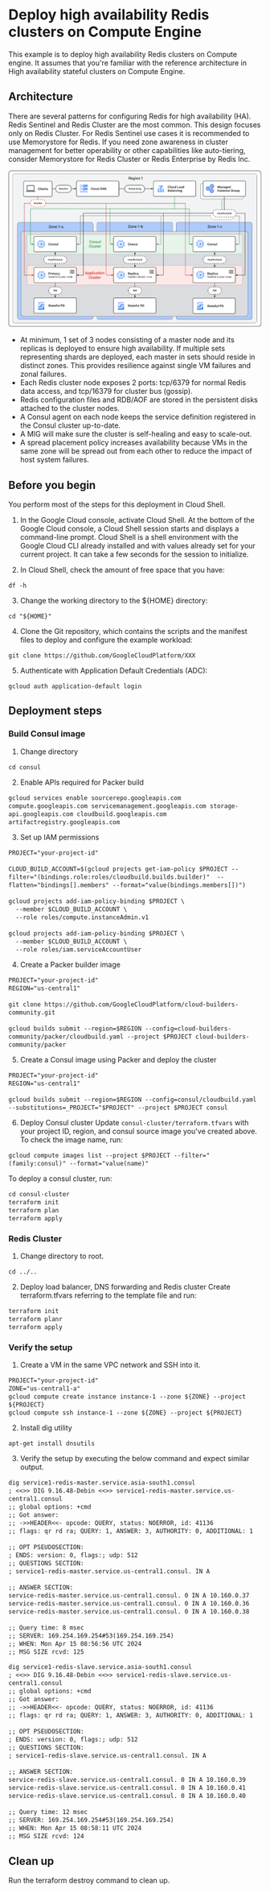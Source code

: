 # Deploy high availability Redis clusters on Compute Engine

This example is to deploy high availability Redis clusters on Compute engine. It assumes that you're familiar with the reference architecture in High availability stateful clusters on Compute Engine.

## Architecture
There are several patterns for configuring Redis for high availability (HA). Redis Sentinel and Redis Cluster are the most common. This design focuses only on Redis Cluster. For Redis Sentinel use cases it is recommended to use Memorystore for Redis. If you need zone awareness in cluster management for better operability or other capabilities like auto-tiering, consider Memorystore for Redis Cluster or Redis Enterprise by Redis Inc.

![Redis Architecture](./assets/redis_architecture.png "Redis Architecture")

- At minimum, 1 set of 3 nodes consisting of a master node and its replicas is deployed to ensure high availability. If multiple sets representing shards are deployed, each master in sets should reside in distinct zones. This provides resilience against single VM failures and zonal failures.
- Each Redis cluster node exposes 2 ports: tcp/6379 for normal Redis data access, and tcp/16379 for cluster bus (gossip).
- Redis configuration files and RDB/AOF are stored in the persistent disks attached to the cluster nodes.
- A Consul agent on each node keeps the service definition registered in the Consul cluster up-to-date.
- A MIG will make sure the cluster is self-healing and easy to scale-out.
- A spread placement policy increases availability because VMs in the same zone will be spread out from each other to reduce the impact of host system failures. 

## Before you begin
You perform most of the steps for this deployment in Cloud Shell.

1. In the Google Cloud console, activate Cloud Shell.
At the bottom of the Google Cloud console, a Cloud Shell session starts and displays a command-line prompt. Cloud Shell is a shell environment with the Google Cloud CLI already installed and with values already set for your current project. It can take a few seconds for the session to initialize.

2. In Cloud Shell, check the amount of free space that you have:

```
df -h
```

3. Change the working directory to the ${HOME} directory:

```
cd "${HOME}"
```

4. Clone the Git repository, which contains the scripts and the manifest files to deploy and configure the example workload:

```
git clone https://github.com/GoogleCloudPlatform/XXX
```

5. Authenticate with Application Default Credentials (ADC):

```
gcloud auth application-default login
```


## Deployment steps

### Build Consul image

1. Change directory

```
cd consul
```

2. Enable APIs required for Packer build

```
gcloud services enable sourcerepo.googleapis.com compute.googleapis.com servicemanagement.googleapis.com storage-api.googleapis.com cloudbuild.googleapis.com artifactregistry.googleapis.com
```

3. Set up IAM permissions

```
PROJECT="your-project-id"

CLOUD_BUILD_ACCOUNT=$(gcloud projects get-iam-policy $PROJECT --filter="(bindings.role:roles/cloudbuild.builds.builder)"  --flatten="bindings[].members" --format="value(bindings.members[])")

gcloud projects add-iam-policy-binding $PROJECT \
  --member $CLOUD_BUILD_ACCOUNT \
  --role roles/compute.instanceAdmin.v1

gcloud projects add-iam-policy-binding $PROJECT \
  --member $CLOUD_BUILD_ACCOUNT \
  --role roles/iam.serviceAccountUser
```

4. Create a Packer builder image

```
PROJECT="your-project-id"
REGION="us-central1"

git clone https://github.com/GoogleCloudPlatform/cloud-builders-community.git

gcloud builds submit --region=$REGION --config=cloud-builders-community/packer/cloudbuild.yaml --project $PROJECT cloud-builders-community/packer
```

5. Create a Consul image using Packer and deploy the cluster

```
PROJECT="your-project-id"
REGION="us-central1"

gcloud builds submit --region=$REGION --config=consul/cloudbuild.yaml --substitutions=_PROJECT="$PROJECT" --project $PROJECT consul
```

6. Deploy Consul cluster
Update `consul-cluster/terraform.tfvars` with your project ID, region, and consul source image you've created above. To check the image name, run:

```
gcloud compute images list --project $PROJECT --filter="(family:consul)" --format="value(name)"
```

To deploy a consul cluster, run:

```
cd consul-cluster
terraform init
terraform plan
terraform apply
```

### Redis Cluster

1. Change directory to root.

```
cd ../..
```

2. Deploy load balancer, DNS forwarding and Redis cluster
Create terraform.tfvars referring to the template file and run:

```
terraform init
terraform planr
terraform apply 
```

### Verify the setup

1. Create a VM in the same VPC network and SSH into it.

```
PROJECT="your-project-id"
ZONE="us-central1-a"
gcloud compute create instance instance-1 --zone ${ZONE} --project ${PROJECT}
gcloud compute ssh instance-1 --zone ${ZONE} --project ${PROJECT}
```

2. Install dig utility

```
apt-get install dnsutils
```


3. Verify the setup by executing the below command and expect similar output.

```
dig service1-redis-master.service.asia-south1.consul
; <<>> DIG 9.16.48-Debin <<>> service1-redis-master.service.us-central1.consul
;; global options: +cmd
;; Got answer:
;; ->>HEADER<<- opcode: QUERY, status: NOERROR, id: 41136
;; flags: qr rd ra; QUERY: 1, ANSWER: 3, AUTHORITY: 0, ADDITIONAL: 1

;; OPT PSEUDOSECTION:
; ENDS: version: 0, flags:; udp: 512
;; QUESTIONS SECTION:
; service1-redis-master.service.us-central1.consul. IN A

;; ANSWER SECTION:
service-redis-master.service.us-central1.consul. 0 IN A 10.160.0.37
service-redis-master.service.us-central1.consul. 0 IN A 10.160.0.36
service-redis-master.service.us-central1.consul. 0 IN A 10.160.0.38

;; Query time: 8 msec
;; SERVER: 169.254.169.254#53(169.254.169.254)
;; WHEN: Mon Apr 15 08:56:56 UTC 2024
;; MSG SIZE rcvd: 125
```

```
dig service1-redis-slave.service.asia-south1.consul
; <<>> DIG 9.16.48-Debin <<>> service1-redis-slave.service.us-central1.consul
;; global options: +cmd
;; Got answer:
;; ->>HEADER<<- opcode: QUERY, status: NOERROR, id: 41136
;; flags: qr rd ra; QUERY: 1, ANSWER: 3, AUTHORITY: 0, ADDITIONAL: 1

;; OPT PSEUDOSECTION:
; ENDS: version: 0, flags:; udp: 512
;; QUESTIONS SECTION:
; service1-redis-slave.service.us-central1.consul. IN A

;; ANSWER SECTION:
service-redis-slave.service.us-central1.consul. 0 IN A 10.160.0.39
service-redis-slave.service.us-central1.consul. 0 IN A 10.160.0.41
service-redis-slave.service.us-central1.consul. 0 IN A 10.160.0.40

;; Query time: 12 msec
;; SERVER: 169.254.169.254#53(169.254.169.254)
;; WHEN: Mon Apr 15 08:58:11 UTC 2024
;; MSG SIZE rcvd: 124

```

## Clean up

Run the terraform destroy command to clean up.
